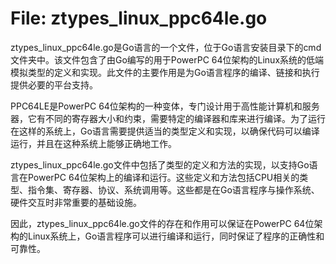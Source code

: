 # File: ztypes_linux_ppc64le.go

ztypes_linux_ppc64le.go是Go语言的一个文件，位于Go语言安装目录下的cmd文件夹中。该文件包含了由Go编写的用于PowerPC 64位架构的Linux系统的低端模拟类型的定义和实现。此文件的主要作用是为Go语言程序的编译、链接和执行提供必要的平台支持。

PPC64LE是PowerPC 64位架构的一种变体，专门设计用于高性能计算机和服务器，它有不同的寄存器大小和约束，需要特定的编译器和库来进行编译。为了运行在这样的系统上，Go语言需要提供适当的类型定义和实现，以确保代码可以编译运行，并且在这种系统上能够正确地工作。

ztypes_linux_ppc64le.go文件中包括了类型的定义和方法的实现，以支持Go语言在PowerPC 64位架构上的编译和运行。这些定义和方法包括CPU相关的类型、指令集、寄存器、协议、系统调用等。这些都是在Go语言程序与操作系统、硬件交互时非常重要的基础设施。

因此，ztypes_linux_ppc64le.go文件的存在和作用可以保证在PowerPC 64位架构的Linux系统上，Go语言程序可以进行编译和运行，同时保证了程序的正确性和可靠性。

